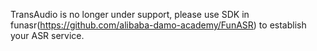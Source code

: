 TransAudio is no longer under support, please use SDK in funasr(https://github.com/alibaba-damo-academy/FunASR) to establish your ASR service.